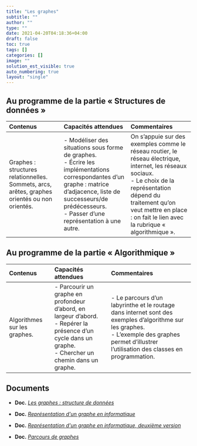 ```yaml
---
title: "Les graphes"
subtitle: ""
author: ""
type: ""
date: 2021-04-20T04:18:36+04:00
draft: false
toc: true
tags: []
categories: []
image: ""
solution_est_visible: true
auto_numbering: true
layout: "single"
---
```


## Au programme de la partie « Structures de données »

| Contenus | Capacités attendues | Commentaires |
|:-|:-|:-|
| Graphes : structures relationnelles. Sommets, arcs, arêtes, graphes orientés ou non orientés. | - Modéliser des situations sous forme de graphes.<br />- Écrire les implémentations correspondantes d’un graphe : matrice d’adjacence, liste de successeurs/de prédécesseurs.<br />- Passer d’une représentation à une autre. | On s’appuie sur des exemples comme le réseau routier, le réseau électrique, internet, les réseaux sociaux.<br />- Le choix de la représentation dépend du traitement qu’on veut mettre en place : on fait le lien avec la rubrique « algorithmique ». |

## Au programme de la partie « Algorithmique »

| Contenus | Capacités attendues | Commentaires |
|:-|:-|:-|
| Algorithmes sur les graphes. | - Parcourir un graphe en profondeur d’abord, en largeur d’abord.<br />- Repérer la présence d’un cycle dans un graphe.<br />- Chercher un chemin dans un graphe. | - Le parcours d’un labyrinthe et le routage dans internet sont des exemples d’algorithme sur les graphes.<br />- L’exemple des graphes permet d’illustrer l’utilisation des classes en programmation. |

## Documents

- **Doc.** [*Les graphes : structure de données*](1-graphes-structure-de-donnees)

- **Doc.** [*Représentation d'un graphe en informatique*](2-representation-graphe)

- **Doc.** [*Représentation d'un graphe en informatique, deuxième version*](2-representation-graphe-bis)

<!--
- **Doc.** [Parcours de graphes](3-parcours-graphes)
-->

- **Doc.** <a href="/terminales-nsi/chap-15/chap-15-3/Parcours-graphes-html.html" target="_blank">*Parcours de graphes*</a>

<!--
- **Doc.** [Parcours en profondeur : programme en Python](4-parcours-profondeur-python)
-->